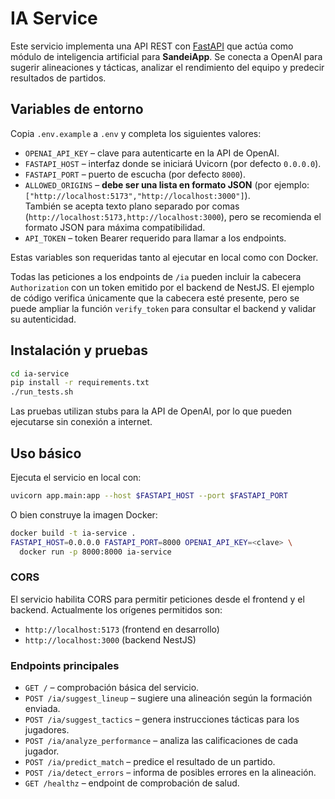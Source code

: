 # IA Service

Este servicio implementa una API REST con [FastAPI](https://fastapi.tiangolo.com/) que actúa como módulo de inteligencia artificial para **SandeiApp**. Se conecta a OpenAI para sugerir alineaciones y tácticas, analizar el rendimiento del equipo y predecir resultados de partidos.

## Variables de entorno

Copia `.env.example` a `.env` y completa los siguientes valores:

* `OPENAI_API_KEY` – clave para autenticarte en la API de OpenAI.
* `FASTAPI_HOST` – interfaz donde se iniciará Uvicorn (por defecto `0.0.0.0`).
* `FASTAPI_PORT` – puerto de escucha (por defecto `8000`).
* `ALLOWED_ORIGINS` – **debe ser una lista en formato JSON** (por ejemplo: `["http://localhost:5173","http://localhost:3000"]`).  
  También se acepta texto plano separado por comas (`http://localhost:5173,http://localhost:3000`), pero se recomienda el formato JSON para máxima compatibilidad.
* `API_TOKEN` – token Bearer requerido para llamar a los endpoints.

Estas variables son requeridas tanto al ejecutar en local como con Docker.

Todas las peticiones a los endpoints de `/ia` pueden incluir la cabecera `Authorization` con un token emitido por el backend de NestJS. El ejemplo de código verifica únicamente que la cabecera esté presente, pero se puede ampliar la función `verify_token` para consultar el backend y validar su autenticidad.

## Instalación y pruebas

```bash
cd ia-service
pip install -r requirements.txt
./run_tests.sh
```

Las pruebas utilizan stubs para la API de OpenAI, por lo que pueden ejecutarse sin conexión a internet.

## Uso básico

Ejecuta el servicio en local con:

```bash
uvicorn app.main:app --host $FASTAPI_HOST --port $FASTAPI_PORT
```

O bien construye la imagen Docker:

```bash
docker build -t ia-service .
FASTAPI_HOST=0.0.0.0 FASTAPI_PORT=8000 OPENAI_API_KEY=<clave> \
  docker run -p 8000:8000 ia-service
```

### CORS

El servicio habilita CORS para permitir peticiones desde el frontend y el backend.
Actualmente los orígenes permitidos son:

* `http://localhost:5173` (frontend en desarrollo)
* `http://localhost:3000` (backend NestJS)

### Endpoints principales

* `GET /` – comprobación básica del servicio.
* `POST /ia/suggest_lineup` – sugiere una alineación según la formación enviada.
* `POST /ia/suggest_tactics` – genera instrucciones tácticas para los jugadores.
* `POST /ia/analyze_performance` – analiza las calificaciones de cada jugador.
* `POST /ia/predict_match` – predice el resultado de un partido.
* `POST /ia/detect_errors` – informa de posibles errores en la alineación.
* `GET /healthz` – endpoint de comprobación de salud.

